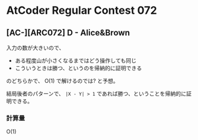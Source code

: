 # AtCoder Regular Contest 072

## [AC-][ARC072] D - Alice&Brown

入力の数が大きいので、

- ある程度山が小さくなるまではどう操作しても同じ
- こういうときは勝つ、というのを帰納的に証明できる

のどちらかで、 O(1) で解けるのでは? と予想。

結局後者のパターンで、 `|X - Y| > 1` であれば勝つ、ということを帰納的に証明できる。


### 計算量

O(1)

